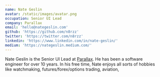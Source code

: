 ```yaml
---
name: Nate Geslin
avatar: /static/images/avatar.png
occupation: Senior UI Lead
company: Parallax
email: 'hello@nategeslin.com'
github: 'https://github.com/n8rzz'
twitter: 'https://twitter.com/n8rzz'
linkedin: 'https://www.linkedin.com/in/nate-geslin/'
medium: 'https://nategeslin.medium.com/'
---
```


Nate Geslin is the Senior UI Lead at [Parallax](https://getparallax.com). He has been a software engineer for over 10 years. In his free time, Nate enjoys all sorts of hobbies like watchmaking, futures/forex/options trading, aviation,
